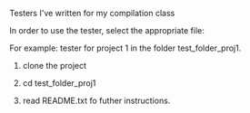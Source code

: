 Testers I've written for my compilation class

In order to use the tester, select the appropriate file:

For example: tester for project 1 in the folder test_folder_proj1.

1. clone the project

2. cd test_folder_proj1

3. read README.txt fo futher instructions.
